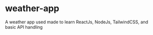 # weather-app
A weather app used made to learn ReactJs, NodeJs, TailwindCSS, and basic API handling 
